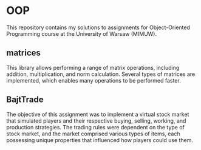 # OOP

This repository contains my solutions to assignments for Object-Oriented Programming course at the University of Warsaw (MIMUW).

## matrices

This library allows performing a range of matrix operations, including addition, multiplication, and norm calculation. Several types of matrices are implemented, which enables many operations to be performed faster.

## BajtTrade

The objective of this assignment was to implement a virtual stock market that simulated players and their respective buying, selling, working, and production strategies. The trading rules were dependent on the type of stock market, and the market comprised various types of items, each possessing unique properties that influenced how players could use them.
